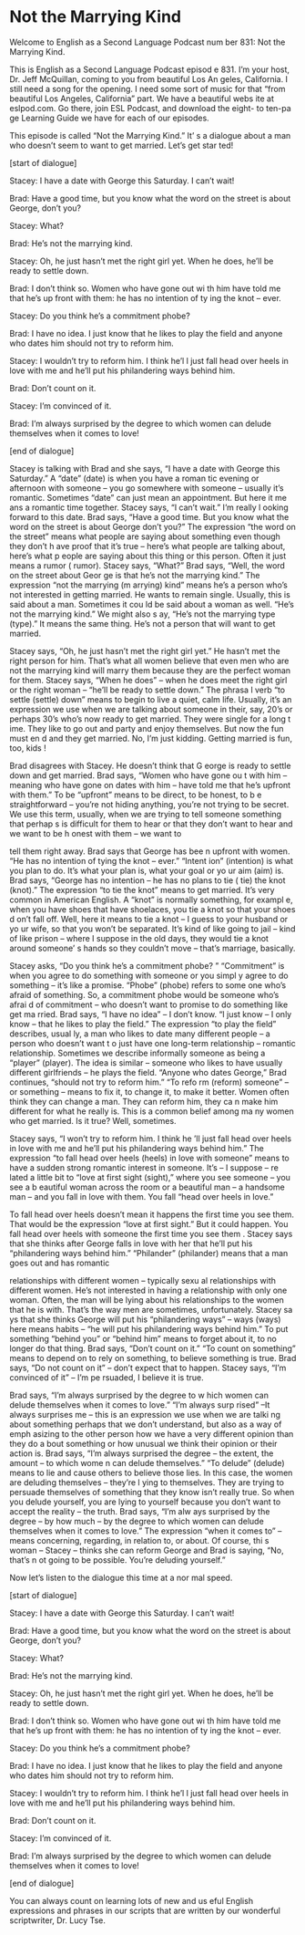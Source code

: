 # Not the Marrying Kind

Welcome to English as a Second Language Podcast num ber 831: Not the Marrying Kind.

This is English as a Second Language Podcast episod e 831. I’m your host, Dr. Jeff McQuillan, coming to you from beautiful Los An geles, California. I still need a song for the opening. I need some sort of music for  that “from beautiful Los Angeles, California” part. We have a beautiful webs ite at eslpod.com. Go there, join ESL Podcast, and download the eight- to ten-pa ge Learning Guide we have for each of our episodes.

This episode is called “Not the Marrying Kind.” It’ s a dialogue about a man who doesn’t seem to want to get married. Let’s get star ted!

[start of dialogue]

Stacey:  I have a date with George this Saturday. I  can’t wait!

Brad:  Have a good time, but you know what the word  on the street is about George, don’t you?

Stacey:  What?

Brad:  He’s not the marrying kind.

Stacey:  Oh, he just hasn’t met the right girl yet.  When he does, he’ll be ready to settle down.

Brad:  I don’t think so. Women who have gone out wi th him have told me that he’s up front with them:  he has no intention of ty ing the knot – ever.

Stacey:  Do you think he’s a commitment phobe?

Brad:  I have no idea. I just know that he likes to  play the field and anyone who dates him should not try to reform him.

Stacey:  I wouldn’t try to reform him. I think he’l l just fall head over heels in love with me and he’ll put his philandering ways behind him.

Brad:  Don’t count on it.

Stacey:  I’m convinced of it.

Brad:  I’m always surprised by the degree to which women can delude themselves when it comes to love!

[end of dialogue]

Stacey is talking with Brad and she says, “I have a  date with George this Saturday.” A “date” (date) is when you have a roman tic evening or afternoon with someone – you go somewhere with someone – usually it’s romantic. Sometimes “date” can just mean an appointment. But here it me ans a romantic time together. Stacey says, “I can’t wait.” I’m really l ooking forward to this date. Brad says, “Have a good time. But you know what the word  on the street is about George don’t you?” The expression “the word on the street” means what people are saying about something even though they don’t h ave proof that it’s true – here’s what people are talking about, here’s what p eople are saying about this thing or this person. Often it just means a rumor ( rumor). Stacey says, “What?” Brad says, “Well, the word on the street about Geor ge is that he’s not the marrying kind.” The expression “not the marrying (m arrying) kind” means he’s a person who’s not interested in getting married. He wants to remain single. Usually, this is said about a man. Sometimes it cou ld be said about a woman as well. “He’s not the marrying kind.” We might also s ay, “He’s not the marrying type (type).” It means the same thing. He’s not a person  that will want to get married.

Stacey says, “Oh, he just hasn’t met the right girl  yet.” He hasn’t met the right person for him. That’s what all women believe that even men who are not the marrying kind will marry them because they are the perfect woman for them. Stacey says, “When he does” – when he does meet the  right girl or the right woman – “he’ll be ready to settle down.” The phrasa l verb “to settle (settle) down” means to begin to live a quiet, calm life. Usually,  it’s an expression we use when we are talking about someone in their, say, 20’s or  perhaps 30’s who’s now ready to get married. They were single for a long t ime. They like to go out and party and enjoy themselves. But now the fun must en d and they get married. No, I’m just kidding. Getting married is fun, too, kids !

Brad disagrees with Stacey. He doesn’t think that G eorge is ready to settle down and get married. Brad says, “Women who have gone ou t with him – meaning who have gone on dates with him – have told me that  he’s upfront with them.” To be “upfront” means to be direct, to be honest, to b e straightforward – you’re not hiding anything, you’re not trying to be secret. We  use this term, usually, when we are trying to tell someone something that perhap s is difficult for them to hear or that they don’t want to hear and we want to be h onest with them – we want to

tell them right away. Brad says that George has bee n upfront with women. “He has no intention of tying the knot – ever.” “Intent ion” (intention) is what you plan to do. It’s what your plan is, what your goal or yo ur aim (aim) is. Brad says, “George has no intention – he has no plans to tie ( tie) the knot (knot).” The expression “to tie the knot” means to get married. It’s very common in American English. A “knot” is normally something, for exampl e, when you have shoes that have shoelaces, you tie a knot so that your shoes d on’t fall off. Well, here it means to tie a knot – I guess to your husband or yo ur wife, so that you won’t be separated. It’s kind of like going to jail – kind of like prison – where I suppose in the old days, they would tie a knot around someone’ s hands so they couldn’t move – that’s marriage, basically.

Stacey asks, “Do you think he’s a commitment phobe? ” “Commitment” is when you agree to do something with someone or you simpl y agree to do something – it’s like a promise. “Phobe” (phobe) refers to some one who’s afraid of something. So, a commitment phobe would be someone who’s afrai d of commitment – who doesn’t want to promise to do something like get ma rried. Brad says, “I have no idea” – I don’t know. “I just know – I only know – that he likes to play the field.” The expression “to play the field” describes, usual ly, a man who likes to date many different people – a person who doesn’t want t o just have one long-term relationship – romantic relationship. Sometimes we describe informally someone as being a “player” (player). The idea is similar –  someone who likes to have usually different girlfriends – he plays the field.  “Anyone who dates George,” Brad continues, “should not try to reform him.” “To refo rm (reform) someone” – or something – means to fix it, to change it, to make it better. Women often think they can change a man. They can reform him, they ca n make him different for what he really is. This is a common belief among ma ny women who get married. Is it true? Well, sometimes.

Stacey says, “I won’t try to reform him. I think he ’ll just fall head over heels in love with me and he’ll put his philandering ways behind him.” The expression “to fall head over heels (heels) in love with someone” means  to have a sudden strong romantic interest in someone. It’s – I suppose – re lated a little bit to “love at first sight (sight),” where you see someone – you see a b eautiful woman across the room or a beautiful man – a handsome man – and you fall in love with them. You fall “head over heels in love.”

To fall head over heels doesn’t mean it happens the  first time you see them. That would be the expression “love at first sight.” But it could happen. You fall head over heels with someone the first time you see them . Stacey says that she thinks after George falls in love with her that he’ll put his “philandering ways behind him.” “Philander” (philander) means that a man goes  out and has romantic

relationships with different women – typically sexu al relationships with different women. He’s not interested in having a relationship  with only one woman. Often, the man will be lying about his relationships to the women that he is with. That’s the way men are sometimes, unfortunately. Stacey sa ys that she thinks George will put his “philandering ways” – ways (ways) here  means habits – “he will put his philandering ways behind him.” To put something  “behind you” or “behind him” means to forget about it, to no longer do that  thing. Brad says, “Don’t count on it.” “To count on something” means to depend on to rely on something, to believe something is true. Brad says, “Do not count  on it” – don’t expect that to happen. Stacey says, “I’m convinced of it” – I’m pe rsuaded, I believe it is true.

Brad says, “I’m always surprised by the degree to w hich women can delude themselves when it comes to love.” “I’m always surp rised” –It always surprises me – this is an expression we use when we are talki ng about something perhaps that we don’t understand, but also as a way of emph asizing to the other person how we have a very different opinion than they do a bout something or how unusual we think their opinion or their action is. Brad says, “I’m always surprised the degree – the extent, the amount – to which wome n can delude themselves.” “To delude” (delude) means to lie and cause others to believe those lies. In this case, the women are deluding themselves – they’re l ying to themselves. They are trying to persuade themselves of something that  they know isn’t really true. So when you delude yourself, you are lying to yourself because you don’t want to accept the reality – the truth. Brad says, “I’m alw ays surprised by the degree – by how much – by the degree to which women can delude themselves when it comes to love.” The expression “when it comes to” –  means concerning, regarding, in relation to, or about. Of course, thi s woman – Stacey – thinks she can reform George and Brad is saying, “No, that’s n ot going to be possible. You’re deluding yourself.”

Now let’s listen to the dialogue this time at a nor mal speed.

[start of dialogue]

Stacey:  I have a date with George this Saturday. I  can’t wait!

Brad:  Have a good time, but you know what the word  on the street is about George, don’t you?

Stacey:  What?

Brad:  He’s not the marrying kind.

Stacey:  Oh, he just hasn’t met the right girl yet.  When he does, he’ll be ready to settle down.

Brad:  I don’t think so. Women who have gone out wi th him have told me that he’s up front with them:  he has no intention of ty ing the knot – ever.

Stacey:  Do you think he’s a commitment phobe?

Brad:  I have no idea. I just know that he likes to  play the field and anyone who dates him should not try to reform him.

Stacey:  I wouldn’t try to reform him. I think he’l l just fall head over heels in love with me and he’ll put his philandering ways behind him.

Brad:  Don’t count on it.

Stacey:  I’m convinced of it.

Brad:  I’m always surprised by the degree to which women can delude themselves when it comes to love!

[end of dialogue]

You can always count on learning lots of new and us eful English expressions and phrases in our scripts that are written by our wonderful scriptwriter, Dr. Lucy Tse.





